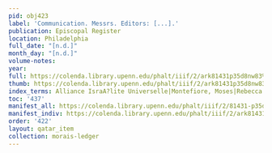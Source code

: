 ```yaml
---
pid: obj423
label: 'Communication. Messrs. Editors: [...].'
publication: Episcopal Register
location: Philadelphia
full_date: "[n.d.]"
month_day: "[n.d.]"
volume-notes:
year:
full: https://colenda.library.upenn.edu/phalt/iiif/2/ark81431p35d8nw83%2FSHA256E-s8293927--8866cabe94df48fb9d79ab1414b61de76f26c9e30e3a4128f74670984f4dda7f.jpeg/full/3500,/0/default.jpg
thumb: https://colenda.library.upenn.edu/phalt/iiif/2/ark81431p35d8nw83%2FSHA256E-s8293927--8866cabe94df48fb9d79ab1414b61de76f26c9e30e3a4128f74670984f4dda7f.jpeg/full/!200,200/0/default.jpg
index_terms: Alliance IsraA?lite Universelle|Montefiore, Moses|Rebecca Gratz School
toc: '437'
manifest_all: https://colenda.library.upenn.edu/phalt/iiif/2/81431-p35d8nw83/manifest
manifest_indiv: https://colenda.library.upenn.edu/phalt/iiif/2/ark81431p35d8nw83%2FSHA256E-s8293927--8866cabe94df48fb9d79ab1414b61de76f26c9e30e3a4128f74670984f4dda7f.jpeg
order: '422'
layout: qatar_item
collection: morais-ledger
---
```

